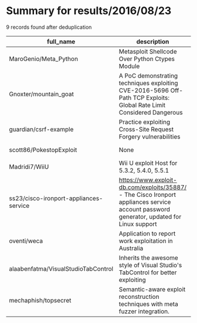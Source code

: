 
# Summary for results/2016/08/23
    
9 records found after deduplication

| full_name | description | html_url | matched_list | matched_count | pushed_at | size | stargazers_count | language | forks_count |
|----------------------------------------|------------------------------------------------------------------------------------------------------------------------------------------|-----------------------------------------------------------|------------------------|-----------------|---------------------------|--------|--------------------|------------|---------------|
| MaroGenio/Meta_Python | Metasploit Shellcode Over Python Ctypes Module | https://github.com/MaroGenio/Meta_Python | ['shellcode'] | 1 | 2016-08-23 21:31:43+00:00 | 7 | 4 | Python | 2 |
| Gnoxter/mountain_goat | A PoC demonstrating techniques exploiting CVE-2016-5696 Off-Path TCP Exploits: Global Rate Limit Considered Dangerous | https://github.com/Gnoxter/mountain_goat | ['cve poc', 'exploit'] | 2 | 2016-08-23 21:06:44+00:00 | 8 | 41 | C | 22 |
| guardian/csrf-example | Practice exploiting Cross-Site Request Forgery vulnerabilities | https://github.com/guardian/csrf-example | ['exploit'] | 1 | 2016-08-23 15:50:37+00:00 | 1524 | 9 | JavaScript | 0 |
| scott86/PokestopExploit | None | https://github.com/scott86/PokestopExploit | ['exploit'] | 1 | 2016-08-23 01:50:12+00:00 | 5 | 0 | Python | 0 |
| Madridi7/WiiU | Wii U exploit Host for 5.3.2, 5.4.0, 5.5.1 | https://github.com/Madridi7/WiiU | ['exploit'] | 1 | 2016-08-23 03:40:57+00:00 | 941 | 0 | HTML | 0 |
| ss23/cisco-ironport-appliances-service | https://www.exploit-db.com/exploits/35887/ - The Cisco Ironport appliances service account password generator, updated for Linux support | https://github.com/ss23/cisco-ironport-appliances-service | ['exploit'] | 1 | 2016-08-23 06:45:25+00:00 | 3 | 0 | C | 1 |
| oventi/weca | Application to report work exploitation in Australia | https://github.com/oventi/weca | ['exploit'] | 1 | 2016-08-23 11:19:55+00:00 | 13819 | 0 | JavaScript | 0 |
| alaabenfatma/VisualStudioTabControl | Inherits the awesome style of Visual Studio's TabControl for better exploiting | https://github.com/alaabenfatma/VisualStudioTabControl | ['exploit'] | 1 | 2016-08-23 13:33:25+00:00 | 69 | 1 | C# | 0 |
| mechaphish/topsecret | Semantic-aware exploit reconstruction techniques with meta fuzzer integration. | https://github.com/mechaphish/topsecret | ['exploit'] | 1 | 2016-08-23 23:15:11+00:00 | 0 | 3 | | 3 |
